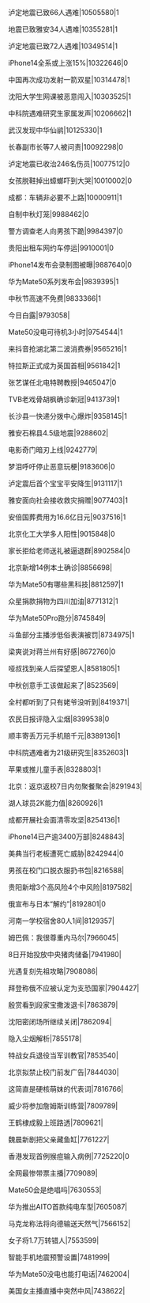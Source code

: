泸定地震已致66人遇难|10505580|1

地震已致雅安34人遇难|10355281|1

泸定地震已致72人遇难|10349514|1

iPhone14全系或上涨15%|10322646|0

中国再次成功发射一箭双星|10314478|1

沈阳大学生网课被恶意闯入|10303525|1

中科院遇难研究生家属发声|10206662|1

武汉发现中华仙鹟|10125330|1

长春副市长等7人被问责|10092298|0

泸定地震已收治246名伤员|10077512|0

女孩脱鞋掉出蟑螂吓到大哭|10010002|0

成都：车辆非必要不上路|10000911|1

自制中秋灯笼|9988462|0

警方调查老人向男孩下跪|9984397|0

贵阳出租车网约车停运|9910001|0

iPhone14发布会录制图被曝|9887640|0

华为Mate50系列发布会|9839395|1

中秋节高速不免费|9833366|1

今日白露|9793058|

Mate50没电可待机3小时|9754544|1

来抖音抢湖北第二波消费券|9565216|1

特拉斯正式成为英国首相|9561842|1

张艺谋任北电特聘教授|9465047|0

TVB老戏骨胡枫确诊新冠|9413739|1

长沙县一快递分拨中心爆炸|9358145|1

雅安石棉县4.5级地震|9288602|

电影奇门暗刃上线|9242779|

梦泪呼吁停止恶意玩梗|9183606|0

泸定震后首个宝宝平安降生|9131117|1

雅安面向社会接收救灾捐赠|9077403|1

安倍国葬费用为16.6亿日元|9037516|1

北京化工大学多人阳性|9015848|0

家长拒给老师送礼被逼退群|8902584|0

北京新增14例本土确诊|8856698|

华为Mate50有哪些黑科技|8812597|1

众星捐款捐物为四川加油|8771312|1

华为Mate50Pro跑分|8745849|

斗鱼部分主播涉低俗表演被罚|8734975|1

梁爽说对蒋兰州有好感|8672760|0

哑叔找到亲人后探望恩人|8581805|1

中秋创意手工该做起来了|8523569|

全村都听到了只有姥爷没听到|8419371|

农民日报评隐入尘烟|8399538|0

顺丰寄丢万元手机赔千元|8389136|1

中科院遇难者为21级研究生|8352603|1

苹果或推儿童手表|8328803|1

北京：返京返校7日内勿聚餐聚会|8291943|

湖人球员2K能力值|8260926|1

成都开展社会面清零攻坚|8254136|1

iPhone14已产逾3400万部|8248843|

美典当行老板遭死亡威胁|8242944|0

男孩在校门口脱衣服扔书包|8216588|

贵阳新增3个高风险4个中风险|8197582|

俄宣布与日本“解约”|8192801|0

河南一学校宿舍80人1间|8129357|

姆巴佩：我很尊重内马尔|7966045|

8日开始投放中央猪肉储备|7941980|

光遇复刻先祖攻略|7908086|

拜登称俄不应被认定为支恐国家|7904427|

殷赏看到段家宝撒泼退卡|7863879|

沈阳密闭场所继续关闭|7862094|

隐入尘烟解析|7855178|

特战女兵退役当军训教官|7853540|

北京拟禁止校门前发广告|7844030|

这简直是硬核萌妹的代表词|7816766|

威少将参加詹姆斯训练营|7809789|

王鹤棣成毅上班路透|7809621|

魏晨新剧把父亲藏鱼缸|7761227|

香港发现首例猴痘输入病例|7725220|0

全网最惨带票主播|7709089|

Mate50会是绝唱吗|7630553|

华为推出AITO首款纯电车型|7605087|

马克龙称法将向德输送天然气|7566152|

女子将1.7万转错人|7553599|

智能手机地震预警设置|7481999|

华为Mate50没电也能打电话|7462004|

美国女主播直播中突然中风|7438622|

